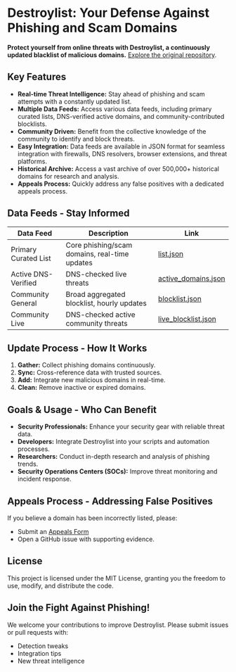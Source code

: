 # Destroylist: Your Defense Against Phishing and Scam Domains

**Protect yourself from online threats with Destroylist, a continuously updated blacklist of malicious domains.** [Explore the original repository](https://github.com/phishdestroy/destroylist).

## Key Features

*   **Real-time Threat Intelligence:** Stay ahead of phishing and scam attempts with a constantly updated list.
*   **Multiple Data Feeds:** Access various data feeds, including primary curated lists, DNS-verified active domains, and community-contributed blocklists.
*   **Community Driven:** Benefit from the collective knowledge of the community to identify and block threats.
*   **Easy Integration:** Data feeds are available in JSON format for seamless integration with firewalls, DNS resolvers, browser extensions, and threat platforms.
*   **Historical Archive:** Access a vast archive of over 500,000+ historical domains for research and analysis.
*   **Appeals Process:** Quickly address any false positives with a dedicated appeals process.

## Data Feeds - Stay Informed

| Data Feed                     | Description                                                              | Link                                                                           |
| ----------------------------- | ------------------------------------------------------------------------ | ------------------------------------------------------------------------------ |
| Primary Curated List          | Core phishing/scam domains, real-time updates                          | [list.json](https://github.com/phishdestroy/destroylist/raw/main/list.json)     |
| Active DNS-Verified           | DNS-checked live threats                                                 | [active\_domains.json](https://github.com/phishdestroy/destroylist/raw/main/dns/active_domains.json) |
| Community General             | Broad aggregated blocklist, hourly updates                               | [blocklist.json](https://github.com/phishdestroy/destroylist/raw/main/community/blocklist.json) |
| Community Live                | DNS-checked active community threats                                     | [live\_blocklist.json](https://github.com/phishdestroy/destroylist/raw/main/community/live_blocklist.json) |

## Update Process - How It Works

1.  **Gather:** Collect phishing domains continuously.
2.  **Sync:** Cross-reference data with trusted sources.
3.  **Add:** Integrate new malicious domains in real-time.
4.  **Clean:** Remove inactive or expired domains.

## Goals & Usage - Who Can Benefit

*   **Security Professionals:** Enhance your security gear with reliable threat data.
*   **Developers:** Integrate Destroylist into your scripts and automation processes.
*   **Researchers:** Conduct in-depth research and analysis of phishing trends.
*   **Security Operations Centers (SOCs):** Improve threat monitoring and incident response.

## Appeals Process - Addressing False Positives

If you believe a domain has been incorrectly listed, please:

*   Submit an [Appeals Form](https://phishdestroy.io/appeals/)
*   Open a GitHub issue with supporting evidence.

## License

This project is licensed under the MIT License, granting you the freedom to use, modify, and distribute the code.

## Join the Fight Against Phishing!

We welcome your contributions to improve Destroylist.  Please submit issues or pull requests with:

*   Detection tweaks
*   Integration tips
*   New threat intelligence
